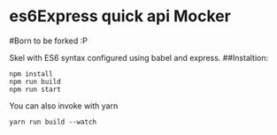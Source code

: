 # es6Express quick api Mocker
#Born to be forked :P

Skel with ES6 syntax configured using babel and express. 
##Instaltion:

```console
npm install
npm run build
npm run start
```
You can also invoke with yarn
```
yarn run build --watch 
```

